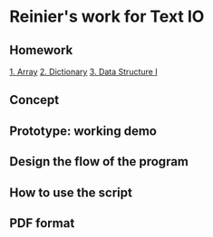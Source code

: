 # Reinier's work for Text IO 

## Homework
[1. Array](1_array.md)
[2. Dictionary](2_dictionary.md)
[3. Data Structure I](3_data_structure_1.md)


## Concept

## Prototype: working demo

## Design the flow of the program

## How to use the script

## PDF format 
			
